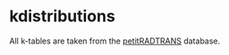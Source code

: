 # kdistributions

All k-tables are taken from the [petitRADTRANS](https://doi.org/10.1051/0004-6361/201935470) database.

